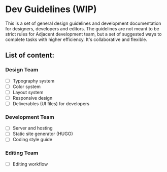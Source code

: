 # Dev Guidelines (WIP)

This is a set of general design guidelines and development documentation for designers, developers and editors. The guidelines are not meant to be strict rules for Adjacent development team, but a set of suggested ways to complete tasks with higher efficiency. It's collaborative and flexible.

## List of content:

### Design Team

- [ ] Typography system
- [ ] Color system
- [ ] Layout system
- [ ] Responsive design
- [ ] Deliverables (UI files) for developers

### Development Team

- [ ] Server and hosting
- [ ] Static site generator (HUGO)
- [ ] Coding style guide

### Editing Team

- [ ] Editing workflow
